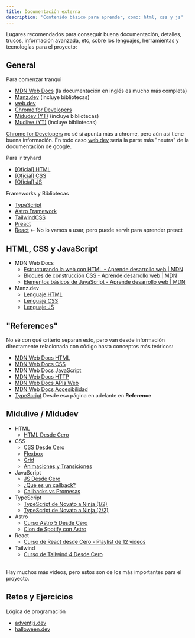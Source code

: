 ```yaml
---
title: Documentación externa
description: 'Contenido básico para aprender, como: html, css y js'
---
```


Lugares recomendados para conseguir buena documentación, detalles, trucos, información avanzada, etc, sobre los lenguajes, herramientas y tecnologías para el proyecto:

## General
Para comenzar tranqui
- [MDN Web Docs](https://www.youtube.com) (la documentación en inglés es mucho más completa)
- [Manz.dev](https://manz.dev/) (incluye bibliotecas)
- [web.dev](https://web.dev/)
- [Chrome for Developers](https://developer.chrome.com/docs)
- [Midudev (YT)](https://www.youtube.com/@midudev) (incluye bibliotecas)
- [Mudlive (YT)](https://www.youtube.com/@midulive) (incluye bibliotecas)

[Chrome for Developers](https://developer.chrome.com/docs) no sé si apunta más a chrome, pero aún así tiene buena información.
En todo caso [web.dev](https://web.dev/) sería la parte más "neutra" de la documentación de google.

Para ir tryhard
- [[Oficial] HTML](https://html.spec.whatwg.org/)
- [[Oficial] CSS](https://www.w3.org/Style/CSS/Overview.en.html)
- [[Oficial] JS](https://tc39.es/ecma262/)

Frameworks y Bibliotecas
- [TypeScript](https://www.typescriptlang.org/docs/)
- [Astro Framework](https://docs.astro.build/en/getting-started/)
- [TailwindCSS](https://tailwindcss.com/docs/styling-with-utility-classes)
- [Preact](https://preactjs.com/guide/v10/getting-started)
- [React](https://react.dev/learn) <- No lo vamos a usar, pero puede servir para aprender preact

## HTML, CSS y JavaScript
- MDN Web Docs
  - [Estructurando la web con HTML - Aprende desarrollo web | MDN](https://developer.mozilla.org/es/docs/Learn_web_development/Core/Structuring_content)
  - [Bloques de construcción CSS - Aprende desarrollo web | MDN](https://developer.mozilla.org/es/docs/Learn_web_development/Core/Styling_basics)
  - [Elementos básicos de JavaScript - Aprende desarrollo web | MDN](https://developer.mozilla.org/es/docs/Learn_web_development/Core/Scripting)
- Manz.dev
  - [Lenguaje HTML](https://lenguajehtml.com/html/)
  - [Lenguaje CSS](https://lenguajecss.com/css/)
  - [Lenguaje JS](https://lenguajejs.com/javascript/)

## "References"
No sé con qué criterio separan esto, pero van desde información directamente relacionada con código hasta conceptos más teóricos:
- [MDN Web Docs HTML](https://developer.mozilla.org/en-US/docs/Web/HTML)
- [MDN Web Docs CSS](https://developer.mozilla.org/en-US/docs/Web/CSS)
- [MDN Web Docs JavaScript](https://developer.mozilla.org/en-US/docs/Web/JavaScript)
- [MDN Web Docs HTTP](https://developer.mozilla.org/en-US/docs/Web/HTTP)
- [MDN Web Docs APIs Web](https://developer.mozilla.org/en-US/docs/Web/API)
- [MDN Web Docs Accesibilidad](https://developer.mozilla.org/en-US/docs/Web/Accessibility)
- [TypeScript](https://www.typescriptlang.org/docs/handbook/utility-types.html) Desde esa página en adelante en **Reference**

## Midulive / Midudev
- HTML
  - [HTML Desde Cero](https://www.youtube.com/watch?v=3nYLTiY5skU)
- CSS
  - [CSS Desde Cero](https://www.youtube.com/watch?v=hrxjBqZWsb0)
  - [Flexbox](https://www.youtube.com/watch?v=PSwlAuRbv_A)
  - [Grid](https://www.youtube.com/watch?v=iTjkiI8QQsM)
  - [Animaciones y Transiciones](https://www.youtube.com/watch?v=RwjgfNX41TE)
  <!-- - ["Novedades" de CSS](https://www.youtube.com/watch?v=4Ke32mrb2qo): -->
  <!-- - [Animar display: none](https://www.youtube.com/watch?v=WDcbnOP-MIo) -->
- JavaScript
  - [JS Desde Cero](https://www.youtube.com/watch?v=Z34BF9PCfYg)
  - [¿Qué es un callback?](https://www.youtube.com/watch?v=kjCH7vvISsE)
  - [Callbacks vs Promesas](https://www.youtube.com/watch?v=frm0CHyeSbE)
  <!-- - [¿Qué es this?](https://www.youtube.com/watch?v=byirHCoSPFY) -->
- TypeScript
  - [TypeScript de Novato a Ninja (1/2)](https://www.youtube.com/watch?v=fUgxxhI_bvc)
  - [TypeScript de Novato a Ninja (2/2)](https://www.youtube.com/watch?v=L1ZSk-vPVKI)
  <!-- - [Alternativa nueva a "paths" de TS para imports](https://www.youtube.com/watch?v=6lzBJ0vP6ZQ) -->
- Astro
  - [Curso Astro 5 Desde Cero](https://www.youtube.com/watch?v=WHqZAXHZN_w)
  - [Clon de Spotify con Astro](https://www.youtube.com/watch?v=WRc8lz-bp78)
- React
  - [Curso de React desde Cero - Playlist de 12 videos](https://www.youtube.com/watch?v=7iobxzd_2wY&list=PLUofhDIg_38q4D0xNWp7FEHOTcZhjWJ29)
- Tailwind
  - [Curso de Tailwind 4 Desde Cero](https://www.youtube.com/watch?v=R5EXap3vNDA)

<br>
Hay muchos más videos, pero estos son de los más importantes para el proyecto.

## Retos y Ejercicios
Lógica de programación
- [adventjs.dev](https://adventjs.dev/es)
- [halloween.dev](https://www.halloween.dev/es)